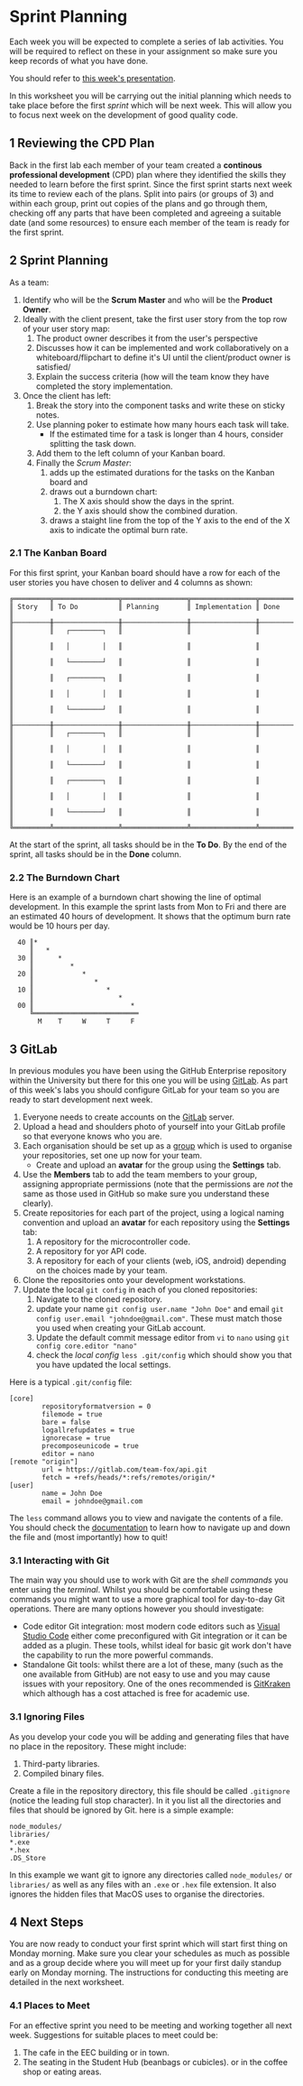 
# Sprint Planning

Each week you will be expected to complete a series of lab activities. You will be required to reflect on these in your assignment so make sure you keep records of what you have done.

You should refer to [this week's presentation](https://drive.google.com/open?id=1GUZTf_4yCVUBWiOS3ACQ8ngkEFak7mZy9lzYwDWePq0).

In this worksheet you will be carrying out the initial planning which needs to take place before the first _sprint_ which will be next week. This will allow you to focus next week on the development of good quality code.

## 1 Reviewing the CPD Plan

Back in the first lab each member of your team created a **continous professional development** (CPD) plan where they identified the skills they needed to learn before the first sprint. Since the first sprint starts next week its time to review each of the plans. Split into pairs (or groups of 3) and within each group, print out copies of the plans and go through them, checking off any parts that have been completed and agreeing a suitable date (and some resources) to ensure each member of the team is ready for the first sprint.

## 2 Sprint Planning

As a team:

1. Identify who will be the **Scrum Master** and who will be the **Product Owner**.
2. Ideally with the client present, take the first user story from the top row of your user story map:
    1. The product owner describes it from the user's perspective
    2. Discusses how it can be implemented and work collaboratively on a whiteboard/flipchart to define it's UI until the client/product owner is satisfied/
    3. Explain the success criteria (how will the team know they have completed the story implementation.
3. Once the client has left:
    1. Break the story into the component tasks and write these on sticky notes.
    2. Use planning poker to estimate how many hours each task will take.
        - If the estimated time for a task is longer than 4 hours, consider splitting the task down.
    3. Add them to the left column of your Kanban board.
    4. Finally the _Scrum Master_:
        1. adds up the estimated durations for the tasks on the Kanban board and
        2. draws out a burndown chart:
            1. The X axis should show the days in the sprint.
            2. the Y axis should show the combined duration.
        3. draws a staight line from the top of the Y axis to the end of the X axis to indicate the optimal burn rate.

### 2.1 The Kanban Board

For this first sprint, your Kanban board should have a row for each of the user stories you have chosen to deliver and 4 columns as shown:

```
╔═════════╦════════════════╦════════════════╦════════════════╦════════════════╗
║ Story   ║ To Do          ║ Planning       ║ Implementation ║ Done           ║
╟─────────╫────────────────╫────────────────╫────────────────╫────────────────╢
║         ║   ┌────────┐   ║                ║                ║                ║
║         ║   │        │   ║                ║                ║                ║
║         ║   └────────┘   ║                ║                ║                ║
║         ║   ┌────────┐   ║                ║                ║                ║
║         ║   │        │   ║                ║                ║                ║
║         ║   └────────┘   ║                ║                ║                ║
╟─────────╫────────────────╫────────────────╫────────────────╫────────────────╢
║         ║   ┌────────┐   ║                ║                ║                ║
║         ║   │        │   ║                ║                ║                ║
║         ║   └────────┘   ║                ║                ║                ║
║         ║   ┌────────┐   ║                ║                ║                ║
║         ║   │        │   ║                ║                ║                ║
║         ║   └────────┘   ║                ║                ║                ║
╚═════════╩════════════════╩════════════════╩════════════════╩════════════════╝
```

At the start of the sprint, all tasks should be in the **To Do**. By the end of the sprint, all tasks should be in the **Done** column.

### 2.2 The Burndown Chart

Here is an example of a burndown chart showing the line of optimal development. In this example the sprint lasts from Mon to Fri and there are an estimated 40 hours of development. It shows that the optimum burn rate would be 10 hours per day.

```
  40 ║*
     ║   *
  30 ║      *
     ║         *
  20 ║            *
     ║               *
  10 ║                  *
     ║                     *
  00 ║                        *
     ╚══════════════════════════
       M    T     W     T     F
```

## 3 GitLab

In previous modules you have been using the GitHub Enterprise repository within the University but there for this one you will be using [GitLab](https://gitlab.com). As part of this week's labs you should configure GitLab for your team so you are ready to start development next week.

1. Everyone needs to create accounts on the [GitLab](https://about.gitlab.com) server.
2. Upload a head and shoulders photo of yourself into your GitLab profile so that everyone knows who you are.
3. Each organisation should be set up as a [group](https://gitlab.com/dashboard/groups) which is used to organise your repositories, set one up now for your team.
    - Create and upload an **avatar** for the group using the **Settings** tab.
4. Use the **Members** tab to add the team members to your group, assigning appropriate permissions (note that the permissions are _not_ the same as those used in GitHub so make sure you understand these clearly).
5. Create repositories for each part of the project, using a logical naming convention and upload an **avatar** for each repository using the **Settings** tab:
    1. A repository for the microcontroller code.
    2. A repository for yor API code.
    3. A repository for each of your clients (web, iOS, android) depending on the choices made by your team.
6. Clone the repositories onto your development workstations.
7. Update the local `git config` in each of you cloned repositories:
    1. Navigate to the cloned repository.
    2. update your name `git config user.name "John Doe"` and email `git config user.email "johndoe@gmail.com"`. These must match those you used when creating your GitLab account.
    3. Update the default commit message editor from `vi` to `nano` using `git config core.editor "nano"`
    4. check the _local config_ `less .git/config` which should show you that you have updated the local settings.

Here is a typical `.git/config` file:

```
[core]
        repositoryformatversion = 0
        filemode = true
        bare = false
        logallrefupdates = true
        ignorecase = true
        precomposeunicode = true
        editor = nano
[remote "origin"]
        url = https://gitlab.com/team-fox/api.git
        fetch = +refs/heads/*:refs/remotes/origin/*
[user]
        name = John Doe
        email = johndoe@gmail.com
```

The `less` command allows you to view and navigate the contents of a file. You should check the [documentation](https://en.wikipedia.org/wiki/Less_(Unix)) to learn how to navigate up and down the file and (most importantly) how to quit!

### 3.1 Interacting with Git

The main way you should use to work with Git are the _shell commands_ you enter using the _terminal_. Whilst you should be comfortable using these commands you might want to use a more graphical tool for day-to-day Git operations. There are many options however you should investigate:

- Code editor Git integration: most modern code editors such as [Visual Studio Code](https://code.visualstudio.com) either come preconfigured with Git integration or it can be added as a plugin. These tools, whilst ideal for basic git work don't have the capability to run the more powerful commands.
- Standalone Git tools: whilst there are a lot of these, many (such as the one available from GitHub) are not easy to use and you may cause issues with your repository. One of the ones recommended is [GitKraken](https://www.gitkraken.com) which although has a cost attached is free for academic use.

### 3.1 Ignoring Files

As you develop your code you will be adding and generating files that have no place in the repository. These might include:

1. Third-party libraries.
2. Compiled binary files.

Create a file in the repository directory, this file should be called `.gitignore` (notice the leading full stop character). In it you list all the directories and files that should be ignored by Git. here is a simple example:

```
node_modules/
libraries/
*.exe
*.hex
.DS_Store
```

In this example we want git to ignore any directories called `node_modules/` or `libraries/` as well as any files with an `.exe` or `.hex` file extension. It also ignores the hidden files that MacOS uses to organise the directories.

## 4 Next Steps

You are now ready to conduct your first sprint which will start first thing on Monday morning. Make sure you clear your schedules as much as possible and as a group decide where you will meet up for your first daily standup early on Monday morning. The instructions for conducting this meeting are detailed in the next worksheet.

### 4.1 Places to Meet

For an effective sprint you need to be meeting and working together all next week. Suggestions for suitable places to meet could be:

1. The cafe in the EEC building or in town.
2. The seating in the Student Hub (beanbags or cubicles). or in the coffee shop or eating areas.
